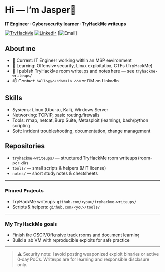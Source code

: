 # Hi — I’m Jasper👋
**IT Engineer · Cybersecurity learner · TryHackMe writeups**

[![TryHackMe](https://img.shields.io/badge/TryHackMe-active-brightgreen)](https://tryhackme.com) 
[![LinkedIn](https://img.shields.io/badge/LinkedIn-Connect-blue)](https://www.linkedin.com/in/your-linkedin) 
[![Email](https://img.shields.io/badge/Email-hello%40yourdomain.com-orange)]

## About me
- 🔭 Current: IT Engineer working within an MSP environment  
- 🌱 Learning: Offensive security, Linux exploitation, CTFs (TryHackMe)  
- 📝 I publish TryHackMe room writeups and notes here — see `tryhackme-writeups/`  
- 📫 Contact: `hello@yourdomain.com` or DM on LinkedIn

## Skills
- Systems: Linux (Ubuntu, Kali), Windows Server  
- Networking: TCP/IP, basic routing/firewalls  
- Tools: nmap, netcat, Burp Suite, Metasploit (learning), bash/python scripting  
- Soft: incident troubleshooting, documentation, change management

## Repositories
- `tryhackme-writeups/` — structured TryHackMe room writeups (room-per-dir)  
- `tools/` — small scripts & helpers (MIT license)  
- `notes/` — short study notes & cheatsheets

---

### Pinned Projects
- TryHackMe writeups: `github.com/<you>/tryhackme-writeups/`  
- Scripts & helpers: `github.com/<you>/tools/`

---

### My TryHackMe goals
- Finish the OSCP/Offensive track rooms and document learning  
- Build a lab VM with reproducible exploits for safe practice

---

> ⚠️ Security note: I avoid posting weaponized exploit binaries or active 0‑day PoCs. Writeups are for learning and responsible disclosure only.

